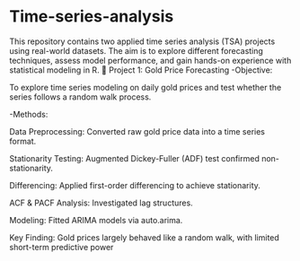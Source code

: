 # Time-series-analysis
This repository contains two applied time series analysis (TSA) projects using real-world datasets. The aim is to explore different forecasting techniques, assess model performance, and gain hands-on experience with statistical modeling in R.
📌 Project 1: Gold Price Forecasting
-Objective:

To explore time series modeling on daily gold prices and test whether the series follows a random walk process.

-Methods:

Data Preprocessing: Converted raw gold price data into a time series format.

Stationarity Testing: Augmented Dickey-Fuller (ADF) test confirmed non-stationarity.

Differencing: Applied first-order differencing to achieve stationarity.

ACF & PACF Analysis: Investigated lag structures.

Modeling: Fitted ARIMA models via auto.arima.

Key Finding: Gold prices largely behaved like a random walk, with limited short-term predictive power
